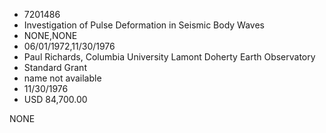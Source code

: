 * 7201486
* Investigation of Pulse Deformation in Seismic Body Waves
* NONE,NONE
* 06/01/1972,11/30/1976
* Paul Richards, Columbia University Lamont Doherty Earth Observatory
* Standard Grant
* name not available
* 11/30/1976
* USD 84,700.00

NONE
